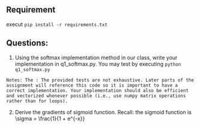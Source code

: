 ## Requirement

execut `pip install -r requirements.txt`

## Questions:

1. Using the softmax implementation method in our class, write your implementation in q1\_softmax.py. You may test by executing `python q1_softmax.py`

`Notes: The : The provided tests are not exhaustive. Later parts of the assignment will reference this code so it is important to have a correct implementation. Your implementation should also be efficient and vectorized whenever possible (i.e., use numpy matrix operations rather than for loops).`

2. Derive the gradients of sigmoid function. Recall: the sigmoid function is \sigma = \frac{1}{1 + e^{-x}}
